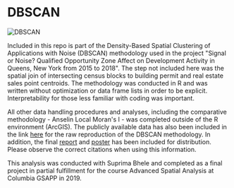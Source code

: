 # DBSCAN

![DBSCAN](https://github.com/nickkunz/queens-dbscan/blob/master/reports/queens_poster.png)

Included in this repo is part of the Density-Based Spatial Clustering of Applications with Noise (DBSCAN) methodology used in the project "Signal or Noise? Qualified Opportunity Zone Affect on Development Activity in Queens, New York from 2015 to 2018". The step not included here was the spatial join of intersecting census blocks to building permit and real estate sales point centroids. The methodology was conducted in R and was written without optimization or data frame lists in order to be explicit. Interpretability for those less familiar with coding was important.

All other data handling procedures and analyses, including the comparative methodology - Anselin Local Moran's I - was completed outside of the R environment (ArcGIS). The publicly available data has also been included in the link [here](https://drive.google.com/drive/folders/1GC_N-HRVq1KBLgENtm4CiHNiPVkBnAcL?usp=sharing "queens-dbscan data") for the raw reproduction of the DBSCAN methodology. In addition, the final [report](https://github.com/nickkunz/queens-dbscan/reports/queens_report.pdf) and [poster](https://github.com/nickkunz/queens-dbscan/reports/queens_poster.png) has been included for distribution. Please observe the correct citations when using this information.

This analysis was conducted with Suprima Bhele and completed as a final project in partial fulfillment for the course Advanced Spatial Analysis at Columbia GSAPP in 2019.
